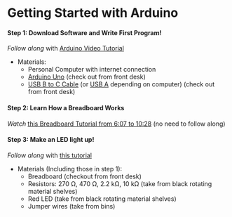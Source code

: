 # Getting Started with Arduino
#### Step 1: Download Software and Write First Program!
_Follow along_ with [Arduino Video Tutorial](https://www.youtube.com/watch?v=fJWR7dBuc18&list=PLGs0VKk2DiYw-L-RibttcvK-WBZm8WLEP)
   - Materials:
     - Personal Computer with internet connection
     - [Arduino Uno](https://store.arduino.cc/products/arduino-uno-rev3) (check out from front desk)
     - [USB B to C Cable](https://www.amazon.com/CableCreation-Printer-Compatible-MacBook-Printers/dp/B012V563B6/ref=sr_1_1_sspa?crid=WI7JKFTP5ILK&keywords=Arduino%2Busb%2Bb%2Bto%2Busb%2Bc&qid=1701283092&sprefix=arduino%2Busb%2Bb%2Bto%2Busb%2B%2Caps%2C171&sr=8-1-spons&sp_csd=d2lkZ2V0TmFtZT1zcF9hdGY&th=1) (or [USB A](https://www.amazon.com/Amazon-Basics-External-Gold-Plated-Connectors/dp/B00NH11KIK/ref=sr_1_3?crid=1BH4NNHM5D7PO&keywords=Arduino+usb+b+to+usb+a&qid=1701283472&sprefix=arduino+usb+b+to+usb+%2Caps%2C230&sr=8-3) depending on computer) (check out from front desk)
#### Step 2: Learn How a Breadboard Works
_Watch_ [this Breadboard Tutorial from 6:07 to 10:28](https://youtu.be/XpMZoR3fgd0?feature=shared&t=367) (no need to follow along)
#### Step 3: Make an LED light up!
_Follow along_ with [this tutorial](https://learn.adafruit.com/adafruit-arduino-lesson-2-leds/overview)
   - Materials (Including those in step 1):
     - Breadboard (checkout from front desk)
     - Resistors: 270 Ω, 470 Ω, 2.2 kΩ, 10 kΩ (take from black rotating material shelves)
     - Red LED (take from black rotating material shelves)
     - Jumper wires (take from bins)
